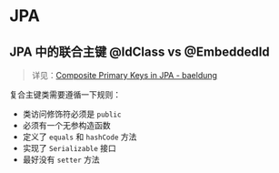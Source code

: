 # JPA

## JPA 中的联合主键 @IdClass vs @EmbeddedId

> 详见：[Composite Primary Keys in JPA - baeldung](https://www.baeldung.com/jpa-composite-primary-keys)

复合主键类需要遵循一下规则：

- 类访问修饰符必须是 `public`
- 必须有一个无参构造函数
- 定义了 `equals` 和 `hashCode` 方法
- 实现了 `Serializable` 接口
- 最好没有 `setter` 方法
